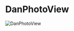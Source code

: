 # DanPhotoView

![DanPhotoView](https://github.com/user-attachments/assets/fadba497-5d8e-4801-868c-d7dd1fb88ed2)
